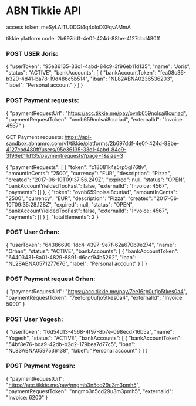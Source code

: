 # ABN Tikkie API
access token: meSyLAITU0DGi4q4oloDXFqvAMmA

tikkie platform code:
2b697ddf-4e0f-424d-88be-4127cbd480ff

### POST USER Joris:
{
  "userToken": "95e36135-33c1-4abd-84c9-3f96eb11d135",
  "name": "Joris",
  "status": "ACTIVE",
  "bankAccounts": [
    {
      "bankAccountToken": "fea08c36-b320-4d41-ba78-19d486c5b514",
      "iban": "NL82ABNA0236536203",
      "label": "Personal account"
    }
  ]
}

### POST Payment requests:
{
  "paymentRequestUrl": "https://acc.tikkie.me/pay/ovnb659nolsai8curiad",
  "paymentRequestToken": "ovnb659nolsai8curiad",
  "externalId": "Invoice: 4567"
}

GET Payment requests: https://api-sandbox.abnamro.com/v1/tikkie/platforms/2b697ddf-4e0f-424d-88be-4127cbd480ff/users/95e36135-33c1-4abd-84c9-3f96eb11d135/paymentrequests?page=1&size=3

{
  "paymentRequests": [
    {
      "token": "c18081k4s5rp5gl76tlv",
      "amountInCents": "2500",
      "currency": "EUR",
      "description": "Pizza",
      "created": "2017-06-10T09:37:56.249Z",
      "expired": null,
      "status": "OPEN",
      "bankAccountYieldedTooFast": false,
      "externalId": "Invoice: 4567",
      "payments": []
    },
    {
      "token": "ovnb659nolsai8curiad",
      "amountInCents": "2500",
      "currency": "EUR",
      "description": "Pizza",
      "created": "2017-06-10T09:35:28.128Z",
      "expired": null,
      "status": "OPEN",
      "bankAccountYieldedTooFast": false,
      "externalId": "Invoice: 4567",
      "payments": []
    }
  ],
  "totalElements": 2
}


### POST User Orhan:
{
  "userToken": "64386690-1dc4-4397-9e7f-62a670b9e274",
  "name": "Orhan",
  "status": "ACTIVE",
  "bankAccounts": [
    {
      "bankAccountToken": "64403431-8a01-4829-8891-d6ccf94b5292",
      "iban": "NL28ABNA0571277676",
      "label": "Personal account"
    }
  ]
}

### POST Payment request Orhan:
{
  "paymentRequestUrl": "https://acc.tikkie.me/pay/7ee16rp0ufjo5tkes0a4",
  "paymentRequestToken": "7ee16rp0ufjo5tkes0a4",
  "externalId": "Invoice: 5000"
}



### POST User Yogesh:
{
  "userToken": "f6d54d13-4568-4f97-8b7e-098ecd716b5a",
  "name": "Yogesh",
  "status": "ACTIVE",
  "bankAccounts": [
    {
      "bankAccountToken": "54bf8e76-bda9-42db-b2d2-179bea7d77c5",
      "iban": "NL83ABNA0597536138",
      "label": "Personal account"
    }
  ]
}

### POST Payment Yogesh:
{
  "paymentRequestUrl": "https://acc.tikkie.me/pay/nngmb3n5cd29u3m3pmh5",
  "paymentRequestToken": "nngmb3n5cd29u3m3pmh5",
  "externalId": "Invoice: 6200"
}
